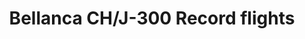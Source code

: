 ---
layout: product
title: "Bellanca CH/J-300 Record flights"
price: "2900" 
desc: "Maketa"
img_path: "/assets/img/DORAW72001.jpg"
brand: "N/A"
available: false
special_offer: false
new: false
soon: false
cat: "010000"
subcat: "0012000"
subsubcat: "0N/A"
sifra: "DORAW72001"
---
